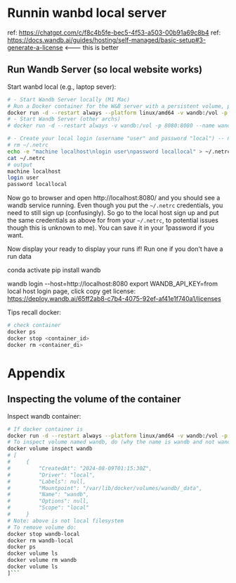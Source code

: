 # Runnin wanbd local server
ref: https://chatgpt.com/c/f8c4b5fe-bec5-4f53-a503-00b91a69c8b4
ref: https://docs.wandb.ai/guides/hosting/self-managed/basic-setup#3-generate-a-license <--- this is better

## Run Wandb Server (so local website works)
Start wanbd local (e.g., laptop sever):
```bash
# - Start Wandb Server locally (M1 Mac)
# Run a Docker container for the W&B server with a persistent volume, port mapping, and automatic restart.
docker run -d --restart always --platform linux/amd64 -v wandb:/vol -p 8080:8080 --name wandb-local wandb/local
# - Start Wandb Server (other archs)
# docker run -d --restart always -v wandb:/vol -p 8080:8080 --name wandb-local wandb/local

# - Create your local login (username "user" and password "local") -- not used for local browser
# rm ~/.netrc
echo -e "machine localhost\nlogin user\npassword locallocal" > ~/.netrc
cat ~/.netrc
# output
machine localhost
login user
password locallocal
```
Now go to browser and open http://localhost:8080/ and you should see a wandb service running. 
Even though you put the `~/.netrc` credentials, you need to still sign up (confusingly). 
So go to the local host sign up and put the same credentials as above for from your `~/.netrc`, to potential issues though this is unknown to me). 
You can save it in your 1password if you want. 

Now display your ready to display your runs if! Run one if you don't have a run data

conda activate 
pip install wandb

wandb login --host=http://localhost:8080
export WANDB_API_KEY=from local host login page, click copy
get license: https://deploy.wandb.ai/65ff2ab8-c7b4-4075-92ef-af41e1f740a1/licenses


Tips recall docker:
```bash
# check container
docker ps
docker stop <container_id>
docker rm <container_di>
```

# Appendix

## Inspecting the volume of the container 
Inspect wandb container:
```bash
# If docker container is
docker run -d --restart always --platform linux/amd64 -v wandb:/vol -p 8080:8080 --name wandb-local wandb/local
# To inspect volume named wandb, do (why the name is wandb and not wandb/local):
docker volume inspect wandb
# [
#     {
#         "CreatedAt": "2024-08-09T01:15:30Z",
#         "Driver": "local",
#         "Labels": null,
#         "Mountpoint": "/var/lib/docker/volumes/wandb/_data",
#         "Name": "wandb",
#         "Options": null,
#         "Scope": "local"
#     }
# Note: above is not local filesystem
# To remove volume do:
docker stop wandb-local
docker rm wandb-local
docker ps
docker volume ls
docker volume rm wandb
docker volume ls
]```